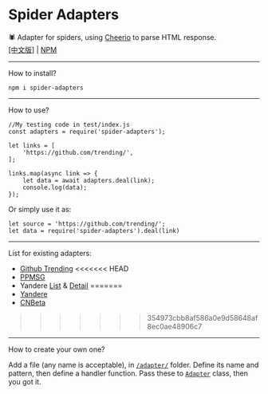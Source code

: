 # Spider Adapters
🕷️ Adapter for spiders, using [Cheerio](https://www.npmjs.com/package/cheerio) to parse HTML response.  
[[中文版]](./README_CN.md)  |  [NPM](https://www.npmjs.com/package/spider-adapters)
- - -
How to install?

```shell script
npm i spider-adapters
```
- - -
How to use?

```$javascript
//My testing code in test/index.js
const adapters = require('spider-adapters');

let links = [
    'https://github.com/trending/',
];

links.map(async link => {
    let data = await adapters.deal(link);
    console.log(data);
});
```
Or simply use it as:
```$javascript
let source = 'https://github.com/trending/';
let data = require('spider-adapters').deal(link)
```
- - -
List for existing adapters:
- [Github Trending](./adapter/github_trend.js)
<<<<<<< HEAD
- [PPMSG](./adapter/ppmsg.detail.js)
- Yandere [List](./adapter/yandere.list.js) & [Detail](./adapter/yandere.detail.js)
=======
- [Yandere](./adapter/yandere.detail.js)
- [CNBeta](./adapter/cnbeta.list.js)
>>>>>>> 354973cbb8af586a0e9d58648af8ec0ae48906c7

- - -
How to create your own one?  

Add a file (any name is acceptable), in [`/adapter/`](./adapter/) folder. Define its name and pattern, then define a handler function. Pass these to [`Adapter`](./lib/Adapter.js) class, then you got it.  
